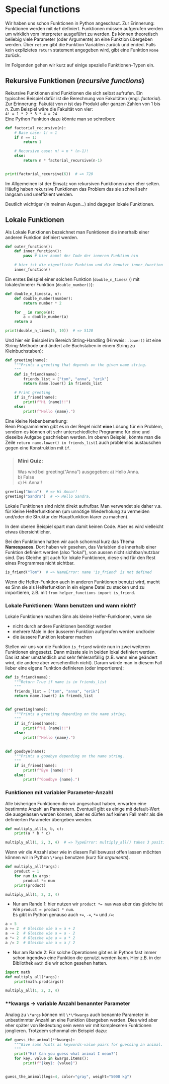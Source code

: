 # Special functions
Wir haben uns schon Funktionen in Python angeschaut. Zur Erinnerung:  
Funktionen werden mit `def` definiert. Funktionen müssen aufgerufen werden um wirklich vom Interpreter ausgeführt zu werden. Es können theoretisch beliebig viele Parameter (oder Argumente) an eine Funktion übergeben werden. Über `return` gibt die Funktion Variablen zurück und ended. Falls kein explizietes `return` statement angegeben wird, gibt eine Funktion `None` zurück.  

Im Folgenden gehen wir kurz auf einige spezielle Funktionen-Typen ein.

## Rekursive Funktionen (*recursive functions*)
Rekursive Funktionen sind Funktionen die sich selbst aufrufen.
Ein typisches Beispiel dafür ist die Berechnung von Fakultäten (engl. *factorial*).
Zur Erinnerung: Fakutät von *n* ist das Produkt aller ganzen Zahlen von 1 bis *n*.
Zum Beispiel wäre die Fakultät von vier:  
`4! = 1 * 2 * 3 * 4 = 24`  
Eine Python Funktion dazu könnte man so schreiben:

```python 
def factorial_recursive(n):
    # Base case: 1! = 1
    if n == 1:
        return 1

    # Recursive case: n! = n * (n-1)!
    else:
        return n * factorial_recursive(n-1)


print(factorial_recursive(6))  # => 720
```
Im Allgemeinen ist der Einsatz von rekursiven Funktionen aber eher selten.
Häufig haben rekursive Funktionen das Problem das sie schnell sehr langsam und uneffizient werden.

Deutlich wichtiger (in meinen Augen...) sind dagegen lokale Funktionen.

## Lokale Funktionen
Als Lokale Funktionen bezeichnet man Funktionen die innerhalb einer anderen
Funktion definiert werden.

<!--pytest-codeblocks:skip-->
```python
def outer_function():
    def inner_function():
        pass # hier kommt der Code der inneren Funktion hin

    # hier ist die eigentliche Funktion und die benutzt inner_function
    inner_function()
```

Ein erstes Beispiel einer solchen Funktion (`double_n_times()`) mit lokaler/innerer Funktion (`double_number()`):

```python
def double_n_times(a, n):
    def double_number(number):
        return number * 2

    for _ in range(n):
        a = double_number(a)
    return a

print(double_n_times(5, 10))  # => 5120
```

Und hier ein Beispiel im Bereich String-Handling (Hinweis: `.lower()` ist eine String-Methode und ändert alle Buchstaben in einem String zu Kleinbuchstaben):

```python 
def greeting(name):
    """Prints a greeting that depends on the given name string.
    """
    def is_friend(name):
        friends_list = ["tom", "anna", "erik"]
        return name.lower() in friends_list

    # Print greeting
    if is_friend(name):
        print(f"Hi {name}!!")
    else:
        print(f"Hello {name}.")
```
Eine kleine Nebenbemerkung:  
Beim Programmieren gibt es in der Regel nicht **eine** Lösung für ein Problem, sondern es können oft sehr unterschiedliche Programme für eine und dieselbe Aufgabe geschrieben werden.
Im oberen Beispiel, könnte man die Zeile `return name.lower() in friends_list1` auch problemlos austauschen gegen eine Konstruktion mit `if`.


> ### Mini Quiz: 
> Was wird bei greeting("Anna") ausgegeben:
> a) Hello Anna.  
> b) False  
> c) Hi Anna!!

<!--pytest-codeblocks:cont-->
```python 
greeting("Anna")  # => Hi Anna!!
greeting("Sandra")  # => Hello Sandra.
```
Lokale Funktionen sind nicht direkt aufrufbar. Man verwendet sie daher v.a. für kleine Helferfunktionen (um unnötige Wiederholung zu vermeiden und/oder die Struktur der Hauptfunktion klarer zu machen).

In dem oberen Beispiel spart man damit keinen Code.
Aber es wird vielleicht etwas übersichtlicher.

Bei den Funktionen hatten wir auch schonmal kurz das Thema **Namespaces**.
Dort haben wir gesehen, das Variablen die innerhalb einer Funktion definiert werden (also "lokal"), von aussen nicht sichtbar/nutzbar sind. Das Gleiche gilt auch für lokale Funktionen, diese sind für den Rest eines Programmes nicht sichtbar.

<!--pytest-codeblocks:expect-error-->
```python 
is_friend("Tom")  # => NameError: name 'is_friend' is not defined
```
Wenn die Helfer-Funktion auch in anderen Funktionen benutzt wird, macht es Sinn sie als Helferfunktion in ein eigene Datei zu stecken
und zu importieren, z.B. mit `from helper_functions import is_friend`.


### Lokale Funktionen: Wann benutzen und wann nicht?

Lokale Funktionen machen Sinn als kleine Helfer-Funktionen, wenn sie
- nicht durch andere Funktionen benötigt werden
- mehrere Male in der äusseren Funktion aufgerufen werden und/oder
- die äussere Funktion lesbarer machen

Stellen wir uns vor die Funktion `is_friend` würde nun in zwei weiteren Funktionen eingesetzt. Dann müsste sie in beiden lokal definiert werden. Das ist aber umständlich und sehr fehleranfällig (z.B. wenn eine geändert wird, die andere aber versehentlich nicht). Darum würde man in diesem Fall lieber eine eigene Funktion definieren (oder importieren):
```python 
def is_friend(name):
    """Return True if name is in friends_list
    """
    friends_list = ["tom", "anna", "erik"]
    return name.lower() in friends_list


def greeting(name):
    """Prints a greeting depending on the name string.
    """
    if is_friend(name):
        print(f"Hi {name}!!")
    else:
        print(f"Hello {name}.")
        
        
def goodbye(name):
    """Prints a goodbye depending on the name string.
    """
    if is_friend(name):
        print(f"Bye {name}!!")
    else:
        print(f"Goodbye {name}.")
```

### Funktionen mit variabler Parameter-Anzahl
Alle bisherigen Funktionen die wir angeschaut haben, erwarten eine bestimmte Anzahl an Parametern. Eventuell gibt es einige mit default-Wert die ausgelassen werden können, aber es dürfen auf keinen Fall mehr als die definierten Parameter übergeben werden.

<!--pytest-codeblocks:expect-error-->
```python 
def multiply_all(a, b, c):
    print(a * b * c)

multiply_all(1, 2, 3, 4)  # => TypeError: multiply_all() takes 3 positional arguments but 4 were given
```
Wenn wir die Anzahl aber wie in diesem Fall bewusst offen lassen möchten können wir in Python `\*args` benutzen (kurz für *arguments*).

```python 
def multiply_all(*args):
    product = 1
    for num in args:
        product *= num
    print(product)

multiply_all(1, 2, 3, 4)
```
+ Nur am Rande 1: hier nutzen wir `product *= num` was aber das gleiche ist wie `product = product * num`.  
Es gibt in Python genauso auch `+=`, `-=`, `*=` und `/=`:
```python
a = 5
a += 2  # Gleiche wie a = a + 2 
a -= 2  # Gleiche wie a = a - 2
a *= 2  # Gleiche wie a = a * 2
a /= 2  # Gleiche wie a = a / 2
```

+ Nur am Rande 2: Für solche Operationen gibt es in Python fast immer schon irgendwo eine Funktion die genutzt werden kann. Hier z.B. in der Bibliothek `math` die wir schon gesehen hatten.

```python 
import math
def multiply_all(*args):
    print(math.prod(args))

multiply_all(1, 2, 3, 4)
```

###  \*\*kwargs -> variable Anzahl benannter Parameter
Analog zu `\*args` können mit `\*\*kwargs` auch benannte Parameter in unbestimmter Anzahl an eine Funktion übergeben werden. Dies wird aber eher später von Bedeutung sein wenn wir mit komplexeren Funktionen jonglieren. 
Trotzdem schonmal ein Beispiel dazu:

```python 
def guess_the_animal(**kwargs):
    """Give some hints as keywords-value pairs for guessing an animal.
    """
    print("Hi! Can you guess what animal I mean?")
    for key, value in kwargs.items():
        print(f"{key}: {value}")


guess_the_animal(legs=4, color="gray", weight="5000 kg") 
```
